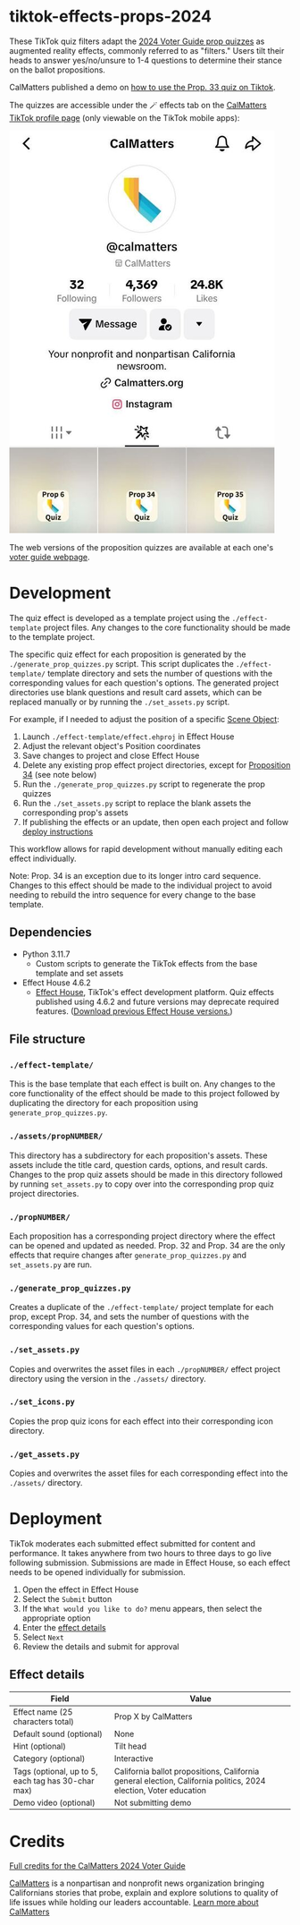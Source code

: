 #     tiktok-effects-props-2024

These TikTok quiz filters adapt the [2024 Voter Guide prop quizzes](https://calmatters.org/california-voter-guide-2024/propositions/) as augmented reality effects, commonly referred to as "filters." Users tilt their heads to answer yes/no/unsure to 1-4 questions to determine their stance on the ballot propositions.

CalMatters published a demo on [how to use the Prop. 33 quiz on Tiktok](https://www.tiktok.com/@calmatters/video/7429809720568925483).

The quizzes are accessible under the :magic_wand: effects tab on the [CalMatters TikTok profile page](https://www.tiktok.com/@calmatters) (only viewable on the TikTok mobile apps):

![CalMatters TikTok profile page](tiktok-profile-page.png)

The web versions of the proposition quizzes are available at each one's [voter guide webpage](https://calmatters.org/california-voter-guide-2024/propositions/).

# Development

The quiz effect is developed as a template project using the `./effect-template` project files. Any changes to the core functionality should be made to the template project.

The specific quiz effect for each proposition is generated by the `./generate_prop_quizzes.py` script. This script duplicates the `./effect-template/` template directory and sets the number of questions with the corresponding values for each question's options. The generated project directories use blank questions and result card assets, which can be replaced manually or by running the `./set_assets.py` script.

For example, if I needed to adjust the position of a specific [Scene Object](https://effecthouse.tiktok.com/learn/guides/technical-guides/objects/scene/scene-object):

1. Launch `./effect-template/effect.ehproj` in Effect House
2. Adjust the relevant object's Position coordinates
3. Save changes to project and close Effect House
4. Delete any existing prop effect project directories, except for [Proposition 34](prop34/) (see note below)
5. Run the `./generate_prop_quizzes.py` script to regenerate the prop quizzes
6. Run the `./set_assets.py` script to replace the blank assets the corresponding prop's assets
7. If publishing the effects or an update, then open each project and follow [deploy instructions](#deployment)

This workflow allows for rapid development without manually editing each effect individually. 

Note: Prop. 34 is an exception due to its longer intro card sequence. Changes to this effect should be made to the individual project to avoid needing to rebuild the intro sequence for every change to the base template. 

## Dependencies

- Python 3.11.7
    - Custom scripts to generate the TikTok effects from the base template and set assets
- Effect House 4.6.2
    - [Effect House](https://effecthouse.tiktok.com/download), TikTok's effect development platform. Quiz effects published using 4.6.2 and future versions may deprecate required features. ([Download previous Effect House versions.](https://effecthouse.tiktok.com/download/previous-versions/))

## File structure

### `./effect-template/`
This is the base template that each effect is built on. Any changes to the core functionality of the effect should be made to this project followed by duplicating the directory for each proposition using `generate_prop_quizzes.py`.

### `./assets/propNUMBER/`
This directory has a subdirectory for each proposition's assets. These assets include the title card, question cards, options, and result cards. Changes to the prop quiz assets should be made in this directory followed by running `set_assets.py` to copy over into the corresponding prop quiz project directories.

### `./propNUMBER/`
Each proposition has a corresponding project directory where the effect can be opened and updated as needed. Prop. 32 and Prop. 34 are the only effects that require changes after `generate_prop_quizzes.py` and `set_assets.py` are run.

### `./generate_prop_quizzes.py`
Creates a duplicate of the `./effect-template/` project template for each prop, except Prop. 34, and sets the number of questions with the corresponding values for each question's options.

### `./set_assets.py`
Copies and overwrites the asset files in each `./propNUMBER/` effect project directory using the version in the `./assets/` directory.

### `./set_icons.py`
Copies the prop quiz icons for each effect into their corresponding icon directory.

### `./get_assets.py`
Copies and overwrites the asset files for each corresponding effect into the `./assets/` directory.

# Deployment

TikTok moderates each submitted effect submitted for content and performance. It takes anywhere from two hours to three days to go live following submission. Submissions are made in Effect House, so each effect needs to be opened individually for submission.

1. Open the effect in Effect House
2. Select the `Submit` button
3. If the `What would you like to do?` menu appears, then select the appropriate option
4. Enter the [effect details](#effect-details)
5. Select `Next`
6. Review the details and submit for approval

## Effect details
| Field                                              | Value                                                                                                            |
| -------------------------------------------------- | ---------------------------------------------------------------------------------------------------------------- |
| Effect name (25 characters total)                  | Prop X by CalMatters                                                                                            |
| Default sound (optional)                           | None                                                                                                             |
| Hint (optional)                                    | Tilt head                                                                                                        |
| Category (optional)                                | Interactive                                                                                                      |
| Tags (optional, up to 5, each tag has 30-char max) | California ballot propositions, California general election, California politics, 2024 election, Voter education |
| Demo video (optional)                              | Not submitting demo                                                                                              |

# Credits

[Full credits for the CalMatters 2024 Voter Guide](https://calmatters.org/california-voter-guide-2024/#h-credits)

[CalMatters](https://calmatters.org/) is a nonpartisan and nonprofit news organization bringing Californians stories that probe, explain and explore solutions to quality of life issues while holding our leaders accountable. [Learn more about CalMatters](https://calmatters.org/about/)
